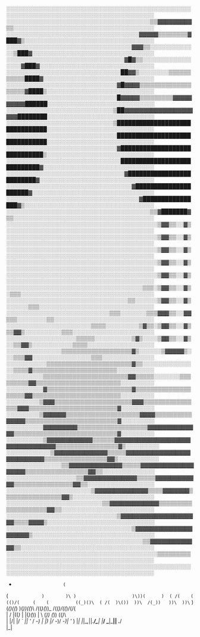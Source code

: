 ░░░░░░░░░░░░░░░░░░░░░░░░░░░░░░░░░░░░░░░░░░░░░░░░░░░░░░░░░░░░░░░░░░░░░░░░░░░░░░░░░░░░░░░░░░
░░░░░░░░░░░░░░░░░░░░░░░░░░░░░░░░░░░░░░░▒▒▓▓▓▓▓▓▓▓▓▒▒░░░░░░░░░░░░░░░░░░░░░░░░░░░░░░░░░░░░░░
░░░░░░░░░░░░░░░░░░░░░░░░░░░░░░░░░░░░▓▓▓▓▓▒▒▒▒▒▒▒▒▓███▓▒░░░░░░░░░░░░░░░░░░░░░░░░░░░░░░░░░░░
░░░░░░░░░░░░░░░░░░░░░░░░░░░░░░░░░░▓▓▓▒▒░░░░░░░░░░░░░▒███▓░░░░░░░░░░░░░░░░░░░░░░░░░░░░░░░░░
░░░░░░░░░░░░░░░░░░░░░░░░░░░░░░░░▓█▓▒▒░░░░░░░░░░░░░░░░░▓███▓░░░░░░░░░░░░░░░░░░░░░░░░░░░░░░░
░░░░░░░░░░░░░░░░░░░░░░░░░░░░░░░██▓▓▒░░░░░░░░▒▒▒▒▒▒▒▒▒▒▒████▓░░░░░░░░░░░░░░░░░░░░░░░░░░░░░░
░░░░░░░░░░░░░░░░░░░░░░░░░░░░░░▓█▓▓▓▓▒▒▒▒▒▒▒▒▒▒▒▒▒▒▒▒▒▒▒▓████▒░░░░░░░░░░░░░░░░░░░░░░░░░░░░░
░░░░░░░░░░░░░░░░░░░░░░░░░░░░░░█▓▓▓▓▓▒▒▒▒▒▒▒▒▒▓▓▓▓▓▓▓▓▓▓██████░░░░░░░░░░░░░░░░░░░░░░░░░░░░░
░░░░░░░░░░░░░░░░░░░░░░░░░░░░░▒██▓▓▓▓▓▓▓▓▓▓▓▓▓▓▓▓▓▓▓▓▓████████░░░░░░░░░░░░░░░░░░░░░░░░░░░░░
░░░░░░░░░░░░░░░░░░░░░░░░░░░░░▒███████████████████████████████░░░░░░░░░░░░░░░░░░░░░░░░░░░░░
░░░░░░░░░░░░░░░░░░░░░░░░░░░░░░███████████████████████████████░░░░░░░░░░░░░░░░░░░░░░░░░░░░░
░░░░░░░░░░░░░░░░░░░░░░░░░░░░░░▓█████████████████████████████▒░░░░░░░░░░░░░░░░░░░░░░░░░░░░░
░░░░░░░░░░░░░░░░░░░░░░░░░░░░░░░████████████████████████████▓░░░░░░░░░░░░░░░░░░░░░░░░░░░░░░
░░░░░░░░░░░░░░░░░░░░░░░░░░░░░░░░▓█████████████████████████▓░░░░░░░░░░░░░░░░░░░░░░░░░░░░░░░
░░░░░░░░░░░░░░░░░░░░░░░░░░░░░░░░░░▓█████████████████████▓░░░░░░░░░░░░░░░░░░░░░░░░░░░░░░░░░
░░░░░░░░░░░░░░░░░░░░░░░░░░░░░░░░░░░░▓████████████████▓▒░░░░░░░░░░░░░░░░░░░░░░░░░░░░░░░░░░░
░░░░░░░░░░░░░░░░░░░░░░░░░░░░░░░░░░░░░░░▒▒▓███████▓▒▒░░░░░░░░░░░░░░░░░░░░░░░░░░░░░░░░░░░░░░
░░░░░░░░░░░░░░░░░░░░░░░░░░░░░░░░░░░░░░░░░▒▓▓▒▒░░▓▒░░░░░░░░░░░░░░░░░░░░░░░░░░░░░░░░░░░░░░░░
░░░░░░░░░░░░░░░░░░░░░░░░░░░░░░░░░░░░░░░░░▒▓▓▒▒░░▓▒░░░░░░░░░░░░░░░░░░░░░░░░░░░░░░░░░░░░░░░░
░░░░░░░░░░░░░░░░░░░░░░░░░░░░░░░░░░░░░░░░░▒▓▓▒▒░░▓▒░░░░░░░░░░░░░░░░░░░░░░░░░░░░░░░░░░░░░░░░
░░░░░░░░░░░░░░░░░░░░░░░░░░░░░░░░░░░░░░░░░▒▓▓▒▒░░▓▒░░░░░░░░░░░░░░░░░░░░░░░░░░░░░░░░░░░░░░░░
░░░░░░░░░░░░░░░░░░░░░░░░░░░░░░░░░░░░░░░░░▒▓▓▒▒░░▓▒░░░░░░░░░░░░░░░░░░░░░░░░░░░░░░░░░░░░░░░░
░░░░░░░░░░░░░░░░░░░░░░░░░░░░░░░░░░░░░▒▒▒░▒▓▓▒▒░░▓▒░▒▒▒░░░░░░░░░░░░░░░░░░░░░░░░░░░░░░░░░░░░
░░░░░░░░░░░░░░░░░░░░░░░░░░░░░░░░░▒▒░░░░░░▒▓▓▒▒░░▓▒░░░░░░▒▒▒░░░░░░░░░░░░░░░░░░░░░░░░░░░░░░░
░░░░░░░░░░░░░░░░░░░░░░░░░░░░▒▒▒░░░░░░░▒▒▒▓▓▓▒▒░░▓▓▒▒▒░░░░░░░░▒▒░░░░░░░░░░░░░░░░░░░░░░░░░░░
░░░░░░░░░░░░░░░░░░░░░░░▒▒▒▒░░░░░░░░░▒▓▒▒░▒▓▓▒▒░░▓▒▒▒▓▓▒░░░░░░░░░░▒▒▒░░░░░░░░░░░░░░░░░░░░░░
░░░░░░░░░░░░░░░░░░░▒▒▒▒▒░░░░░░░░░░▒▓▒░░░░▒▓▓▒▒░░▓▒░░▒▒▓▓▒░░░░░░░░░░░▒▒▒▒░░░░░░░░░░░░░░░░░░
░░░░░░░░░░░░░░░▒▒▒▒▒▒▒▒▒▒▒▒▒▒▒▒▒▒▒▓▒░░░░░░▒▓▓▓▓▓▒░░░▒▒▒▓▓░░░░░░░░░░░░░░░░▒▒▒░░░░░░░░░░░░░░
░░░░░░░░░░░▒▒▒▒▒▒▒▒▒▒▒▒▒▒▒▒▒▒▒▒▒▒▒▓▒▒░░░░░░░░░░░░░░░▒▒▒▒▓▒▒▒▒▒▒▒▒▒▒▒▒▒▒▒▒▒▒▒▒▒▒▒░░░░░░░░░░
░░░░░░░░░░▒▒▒▒▒▒▒▒▒▒▒▒▒▒▒▒▒▒▒▒▒▒▒▓▓▒▒▒▒▒░░░░░░░▒▒▒▒▒▒▒▒▒▓▓▒▒▒▒▒▒▒▒▒▒▒▒▒▒▒▒▒▒▒▒▒▒▒░░░░░░░░░
░░░░░░░░░░▓▒▒▒▒▒▒▒▒▒▒▒▒▒▒▒▒▒▒▒▒▒▒▒▓▒▒▒▒▒▒▒▒▒▒▒▒▒▒▒▒▒▒▒▒▓▓▒▒▒▒▒▒▒▒▒▒▒▒▒▒▒▒▒▒▒▒▒▒▒▒░░░░░░░░░
░░░░░░░░░▒▓▓▓▒▒▒▒▒▒▒▒▒▒▒▒▒▒▒▒▒▒▒▒▒▓▓▓▒▒▒▒▒▒▒▒▒▒▒▒▒▒▒▒▓▓▓▒▒▒▒▒▒▒▒▒▒▒▒▒▒▒▒▒▒▒▒▒▒▒▒▓░░░░░░░░░
░░░░░░░░░▒▓▓▓▓▓▓▒▒▒▒▒▒▒▒▒▒▒▒▒▒▒▒▒▒▒▒▓▓▓▓▒▒▒▒▒▒▒▒▒▒▓▓▓▓▓▒▒▒▒▒▒▒▒▒▒▒▒▒▒▒▒▒▒▒▒▒▒▒▒▒▓░░░░░░░░░
░░░░░░░░░░▓▓▓▓▓▓▓▓▓▒▒▒▒▒▒▒▒▒▒▒▒▒▒▒▒▒▒▒▓▓▓▓▓▓▓▓▓▓▓▓▓▓▒▒▒▒▒▒▒▒▒▒▒▒▒▒▒▒▒▒▒▒▒▒▒▒▒▒▒▒▓░░░░░░░░░
░░░░░░░░░░▒▓▓▓▓▓▓▓▓▓▓▓▓▒▒▒▒▒▒▓▓▓▓▓▓▓▓▓▓▓▓▓▓▓▓▓▓▓▓▓▓▓▓▓▓▓▓▓▓▓▓▓▒▒▒▒▒▒▒▒▒▒▒▒▒▒▒▒▒▓▒░░░░░░░░░
░░░░░░░░░░░░▒▓▓▓▓▓▓▓▓▓▓▓▓▓▓▒▒▒▒▒▓▓▓▓▓▓▓▓▓▓▓▓▓▓▓▓▓▓▓▓▓▓▓▓▓▓▓▒▒▒▒▒▒▒▒▒▒▒▒▒▒▒▒▒▓▓▒░░░░░░░░░░░
░░░░░░░░░░░░░░░▒▒▓▓▓▓▓▓▓▓▓▓▓▓▓▓▒▒▒▒▒▓▓▓▓▓▓▓▓▓▓▓▓▓▓▓▓▓▓▓▒▒▒▒▒▒▒▒▒▒▒▒▒▒▒▒▒▓▓▒▒░░░░░░░░░░░░░░
░░░░░░░░░░░░░░░░░░░▒▒▓▓▓▓▓▓▓▓▓▓▓▓▓▓▒▒▒▒▒▓▓▓▓▓▓▓▓▓▓▓▓▒▒▒▒▒▒▒▒▒▒▒▒▒▒▒▒▓▓▒▒░░░░░░░░░░░░░░░░░░
░░░░░░░░░░░░░░░░░░░░░░░▒▓▓▓▓▓▓▓▓▓▓▓▓▓▓▒▒▒▒▓▓▓▓▓▓▓▒▒▒▒▒▒▒▒▒▒▒▒▒▒▒▒▓▓▒░░░░░░░░░░░░░░░░░░░░░░
░░░░░░░░░░░░░░░░░░░░░░░░░░▒▒▓▓▓▓▓▓▓▓▓▓▓▓▓▒▒▒▒▒▒▒▒▒▒▒▒▒▒▒▒▒▒▒▒▓▓▒▒░░░░░░░░░░░░░░░░░░░░░░░░░
░░░░░░░░░░░░░░░░░░░░░░░░░░░░░░▒▓▓▓▓▓▓▓▓▓▓▓▓▓▓▓▓▓▓▓▓▓▒▒▒▒▓▓▓▓▒░░░░░░░░░░░░░░░░░░░░░░░░░░░░░
░░░░░░░░░░░░░░░░░░░░░░░░░░░░░░░░░░▒▓▓▓▓▓▓▓▓▓▓▓▓▓▓▓▓▓▓▓▓▓▒░░░░░░░░░░░░░░░░░░░░░░░░░░░░░░░░░
░░░░░░░░░░░░░░░░░░░░░░░░░░░░░░░░░░░░░▒▒▓▓▓▓▓▓▓▓▓▓▓▓▓▒▒░░░░░░░░░░░░░░░░░░░░░░░░░░░░░░░░░░░░
░░░░░░░░░░░░░░░░░░░░░░░░░░░░░░░░░░░░░░░░░▒▒▒▒▒▒▒▒▒░░░░░░░░░░░░░░░░░░░░░░░░░░░░░░░░░░░░░░░░
░░░░░░░░░░░░░░░░░░░░░░░░░░░░░░░░░░░░░░░░░░░░░░░░░░░░░░░░░░░░░░░░░░░░░░░░░░░░░░░░░░░░░░░░░░

   *                       (                       
 (  `             )        )\ )                    
 )\))(      )  ( /(    (  (()/(     (    (         
((_)()\  ( /(  )\())  ))\  /(_))   ))\  ))\ `  )   
(_()((_) )(_))((_)\  /((_)(_))_   /((_)/((_)/(/(   
|  \/  |((_)_ | |(_)(_))   |   \ (_)) (_)) ((_)_\  
| |\/| |/ _` || '_ \/ -_)  | |) |/ -_)/ -_)| '_ \) 
|_|  |_|\__,_||_.__/\___|  |___/ \___|\___|| .__/  
                                           |_|     
